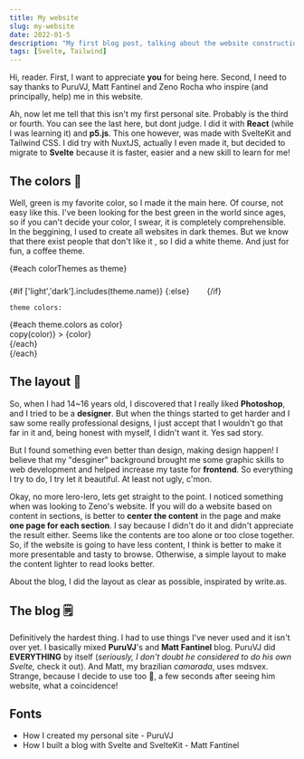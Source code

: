 ```yaml
---
title: My website
slug: my-website
date: 2022-01-5
description: "My first blog post, talking about the website construction"
tags: [Svelte, Tailwind]
---
```


<script lang="ts">
  import SVG from '../components/Base/AppSVG.svelte';
  import Link from '../components/Base/AppLink.svelte';
  import { Moon, Sun, Duplicate } from "svelte-hero-icons";
  import Icon from "svelte-hero-icons/Icon.svelte";
  const copy = async (color: string): string => {
    await navigator.clipboard.writeText(color);
  }
  const colorThemes = [
    {
      name: 'dark',
      icon: Moon,
      colors: [
      "#66EF73",
      "#100F10",
      "#E0E0E0",
      "#AAAAAA",
    ]},
    {
      name: 'light',
      icon: Sun,
      colors: [
      "#66EF73",
      "#FEFEFE",
      "#000000",
      "#AAAAAA",
    ]},
    {
      name: 'coffee',
      colors: [
      "#6A461E",
      "#F9DEC9",
      "#000000",
      "#9E9E9E",
    ]}
  ]
</script>

Hi, reader. First, I want to appreciate **you** for being here. Second, I need to say thanks to <Link to="https://www.puruvj.dev/">PuruVJ</Link>, <Link to="https://fantinel.dev/">Matt Fantinel</Link> and <Link to="https://www.zenorocha.com/">Zeno Rocha</Link> who inspire (and principally, help) me in this website.

Ah, now let me tell that this isn't my first personal site. Probably is the third or fourth. You can see the last <Link to="https://old.passoca.com.br">here</Link>, but dont judge. I did it with **React** (while I was learning it) and **p5.js**. This one however, was made with <Link to="https://kit.svelte.dev/">SvelteKit</Link> and <Link to="https://tailwindcss.com/">Tailwind CSS</Link>. I did try with <Link to="https://nuxtjs.org/">NuxtJS</Link>, actually I even made it, but decided to migrate to **Svelte** because it is faster, easier and a new skill to learn for me!

## The colors 🎨

Well, green is my favorite color, so I made it the main here. Of course, not easy like this. I've been looking for the best green in the world since ages, so if you can't decide your color, I swear, it is completely comprehensible. In the beggining, I used to create all websites in dark themes. But we know that there exist people that don't like it , so I did a white theme. And just for fun, a coffee theme.


{#each colorThemes as theme}
  <div class="label">
    {#if ['light','dark'].includes(theme.name)}
      <Icon src={theme.icon} size="23" />
    {:else}
      <SVG name="coffee" width="23" height="23"/>
    {/if}

    theme colors:
  </div>


  <div class="colors-show">
    {#each theme.colors as color}
      <div
        class="color"
        style="background-color: {color}"
        on:click={() => copy(color)}
      >
        <span class="flex gap-2">{color} <Icon src={Duplicate} size="23" /></span>
      </div>
    {/each}
  </div>
{/each}

## The layout 📐

So, when I had 14~16 years old, I discovered that I really liked **Photoshop**, and I tried to be a **designer**. But when the things started to get harder and I saw some really professional designs, I just accept that I wouldn't go that far in it and, being honest with myself, I didn't want it. Yes sad story.

But I found something even better than design, making design happen! I believe that my "desginer" background brought me some graphic skills to web development and helped increase my taste for **frontend**. So everything I try to do, I try let it beautiful. At least not ugly, c'mon.

Okay, no more lero-lero, lets get straight to the point. I noticed something when was looking to Zeno's website. If you will do a website based on content in sections, is better to **center the content** in the page and make **one page for each section**. I say because I didn't do it and didn't appreciate the result either. Seems like the contents are too alone or too close together. So, if the website is going to have less content, I think is better to make it more presentable and tasty to browse. Otherwise, a simple layout to make the content lighter to read looks better.

About the blog, I did the layout as clear as possible, inspirated by <Link to="https://write.as/">write.as</Link>.

## The blog 🗒️

Definitively the hardest thing. I had to use things I've never used and it isn't over yet. I basically mixed **PuruVJ**'s and **Matt Fantinel** blog. PuruVJ did **EVERYTHING** by itself (*seriously, I don't doubt he considered to do his own Svelte,* <Link to="https://www.puruvj.dev/blog/how-i-created-personal-site-part-1">check it out</Link>). And Matt, my brazilian *camarada*, uses <Link to="https://mdsvex.pngwn.io/">mdsvex</Link>. Strange, because I decide to use too 🤔, a few seconds after seeing him website, what a coincidence!

## Fonts

<ul class="fonts">
  <li>
    <Link to="https://www.puruvj.dev/blog/how-i-created-personal-site-part-1"> 
      How I created my personal site - PuruVJ
    </Link>
  </li>
  <li>
    <Link to="https://fantinel.dev/blog-development-sveltekit/"> 
      How I built a blog with Svelte and SvelteKit - Matt Fantinel
    </Link>
  </li>
</ul>

<style lang="sass">
@import '../../sass/breakpoints'

.label
  display: flex
  align-items: center
  gap: 8px
  margin-top: 8px
  :global
    p
      margin-top: unset !important

.colors-show
  display: grid
  align-items: center
  gap: 15px
  margin: 20px 0
  grid-template-columns: repeat(1, 1fr)
  @include screen-md
    grid-template-columns: repeat(4, 1fr)


.color
  padding: 12px 20px
  display: grid
  cursor: pointer
  place-items: center
  color: rgba(0,0,0,.3)
  transition: all .3s
  font-size: 1rem
  &:hover
    color: unset
    background-color: rgba(0,0,0,.1) !important
  &:active
    background-color: rgba(0,0,0,.0) !important
    transform: translateY(5px)
</style>

